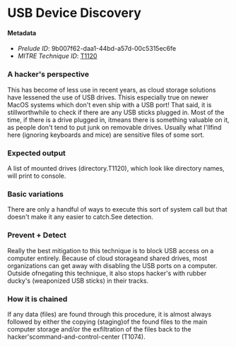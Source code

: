 
# USB Device Discovery

#### Metadata

- *Prelude ID*: 9b007f62-daa1-44bd-a57d-00c5315ec6fe
- *MITRE Technique ID*: [T1120](https://attack.mitre.org/techniques/T1120/)

### A hacker's perspective

This has become of less use in recent years, as cloud storage solutions have lessened the use of USB drives. Thisis especially true on newer MacOS systems which don't even ship with a USB port! That said, it is stillworthwhile to check if there are any USB sticks plugged in. Most of the time, if there is a drive plugged in, itmeans there is something valuable on it, as people don't tend to put junk on removable drives. Usually what I'llfind here (ignoring keyboards and mice) are sensitive files of some sort.

### Expected output

A list of mounted drives (directory.T1120), which look like directory names, will print to console.

### Basic variations

There are only a handful of ways to execute this sort of system call but that doesn't make it any easier to catch.See detection.

### Prevent + Detect

Really the best mitigation to this technique is to block USB access on a computer entirely. Because of cloud storageand shared drives, most organizations can get away with disabling the USB ports on a computer. Outside ofnegating this technique, it also stops hacker's with rubber ducky's (weaponized USB sticks) in their tracks.

### How it is chained

If any data (files) are found through this procedure, it is almost always followed by either the copying (staging)of the found files to the main computer storage and/or the exfiltration of the files back to the hacker'scommand-and-control-center (T1074).
